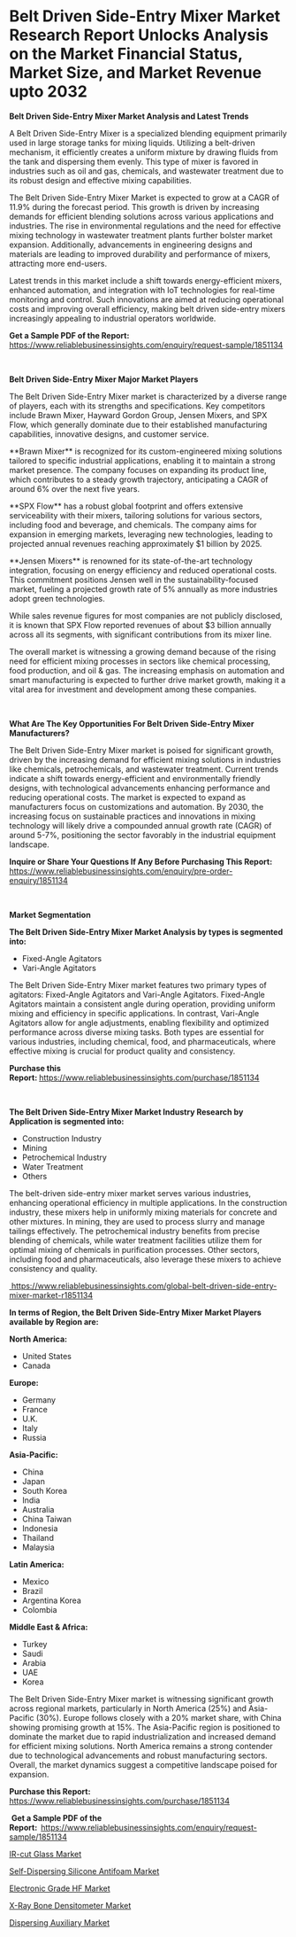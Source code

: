 <p><h1>Belt Driven Side-Entry Mixer Market Research Report Unlocks Analysis on the Market Financial Status, Market Size, and Market Revenue upto 2032</h1></p><p><strong>Belt Driven Side-Entry Mixer Market Analysis and Latest Trends</strong></p>
<p><p>A Belt Driven Side-Entry Mixer is a specialized blending equipment primarily used in large storage tanks for mixing liquids. Utilizing a belt-driven mechanism, it efficiently creates a uniform mixture by drawing fluids from the tank and dispersing them evenly. This type of mixer is favored in industries such as oil and gas, chemicals, and wastewater treatment due to its robust design and effective mixing capabilities.</p><p>The Belt Driven Side-Entry Mixer Market is expected to grow at a CAGR of 11.9% during the forecast period. This growth is driven by increasing demands for efficient blending solutions across various applications and industries. The rise in environmental regulations and the need for effective mixing technology in wastewater treatment plants further bolster market expansion. Additionally, advancements in engineering designs and materials are leading to improved durability and performance of mixers, attracting more end-users.</p><p>Latest trends in this market include a shift towards energy-efficient mixers, enhanced automation, and integration with IoT technologies for real-time monitoring and control. Such innovations are aimed at reducing operational costs and improving overall efficiency, making belt driven side-entry mixers increasingly appealing to industrial operators worldwide.</p></p>
<p><strong>Get a Sample PDF of the Report:&nbsp;</strong> <a href="https://www.reliablebusinessinsights.com/enquiry/request-sample/1851134?utm_campaign=1873&utm_medium=2&utm_source=Github&utm_content=ia&utm_term=07012025&utm_id=belt-driven-side-entry-mixer">https://www.reliablebusinessinsights.com/enquiry/request-sample/1851134</a></p>
<p>&nbsp;</p>
<p><strong>Belt Driven Side-Entry Mixer Major Market Players</strong></p>
<p><p>The Belt Driven Side-Entry Mixer market is characterized by a diverse range of players, each with its strengths and specifications. Key competitors include Brawn Mixer, Hayward Gordon Group, Jensen Mixers, and SPX Flow, which generally dominate due to their established manufacturing capabilities, innovative designs, and customer service.</p><p>**Brawn Mixer** is recognized for its custom-engineered mixing solutions tailored to specific industrial applications, enabling it to maintain a strong market presence. The company focuses on expanding its product line, which contributes to a steady growth trajectory, anticipating a CAGR of around 6% over the next five years.</p><p>**SPX Flow** has a robust global footprint and offers extensive serviceability with their mixers, tailoring solutions for various sectors, including food and beverage, and chemicals. The company aims for expansion in emerging markets, leveraging new technologies, leading to projected annual revenues reaching approximately $1 billion by 2025.</p><p>**Jensen Mixers** is renowned for its state-of-the-art technology integration, focusing on energy efficiency and reduced operational costs. This commitment positions Jensen well in the sustainability-focused market, fueling a projected growth rate of 5% annually as more industries adopt green technologies.</p><p>While sales revenue figures for most companies are not publicly disclosed, it is known that SPX Flow reported revenues of about $3 billion annually across all its segments, with significant contributions from its mixer line. </p><p>The overall market is witnessing a growing demand because of the rising need for efficient mixing processes in sectors like chemical processing, food production, and oil & gas. The increasing emphasis on automation and smart manufacturing is expected to further drive market growth, making it a vital area for investment and development among these companies.</p></p>
<p>&nbsp;</p>
<p><strong>What Are The Key Opportunities For Belt Driven Side-Entry Mixer Manufacturers?</strong></p>
<p><p>The Belt Driven Side-Entry Mixer market is poised for significant growth, driven by the increasing demand for efficient mixing solutions in industries like chemicals, petrochemicals, and wastewater treatment. Current trends indicate a shift towards energy-efficient and environmentally friendly designs, with technological advancements enhancing performance and reducing operational costs. The market is expected to expand as manufacturers focus on customizations and automation. By 2030, the increasing focus on sustainable practices and innovations in mixing technology will likely drive a compounded annual growth rate (CAGR) of around 5-7%, positioning the sector favorably in the industrial equipment landscape.</p></p>
<p><strong>Inquire or Share Your Questions If Any Before Purchasing This Report:</strong> <a href="https://www.reliablebusinessinsights.com/enquiry/pre-order-enquiry/1851134?utm_campaign=1873&utm_medium=2&utm_source=Github&utm_content=ia&utm_term=07012025&utm_id=belt-driven-side-entry-mixer">https://www.reliablebusinessinsights.com/enquiry/pre-order-enquiry/1851134</a></p>
<p>&nbsp;</p>
<p><strong>Market Segmentation</strong></p>
<p><strong>The Belt Driven Side-Entry Mixer Market Analysis by types is segmented into:</strong></p>
<p><ul><li>Fixed-Angle Agitators</li><li>Vari-Angle Agitators</li></ul></p>
<p><p>The Belt Driven Side-Entry Mixer market features two primary types of agitators: Fixed-Angle Agitators and Vari-Angle Agitators. Fixed-Angle Agitators maintain a consistent angle during operation, providing uniform mixing and efficiency in specific applications. In contrast, Vari-Angle Agitators allow for angle adjustments, enabling flexibility and optimized performance across diverse mixing tasks. Both types are essential for various industries, including chemical, food, and pharmaceuticals, where effective mixing is crucial for product quality and consistency.</p></p>
<p><strong>Purchase this Report:&nbsp;</strong><a href="https://www.reliablebusinessinsights.com/purchase/1851134?utm_campaign=1873&utm_medium=2&utm_source=Github&utm_content=ia&utm_term=07012025&utm_id=belt-driven-side-entry-mixer">https://www.reliablebusinessinsights.com/purchase/1851134</a></p>
<p>&nbsp;</p>
<p><strong>The Belt Driven Side-Entry Mixer Market Industry Research by Application is segmented into:</strong></p>
<p><ul><li>Construction Industry</li><li>Mining</li><li>Petrochemical Industry</li><li>Water Treatment</li><li>Others</li></ul></p>
<p><p>The belt-driven side-entry mixer market serves various industries, enhancing operational efficiency in multiple applications. In the construction industry, these mixers help in uniformly mixing materials for concrete and other mixtures. In mining, they are used to process slurry and manage tailings effectively. The petrochemical industry benefits from precise blending of chemicals, while water treatment facilities utilize them for optimal mixing of chemicals in purification processes. Other sectors, including food and pharmaceuticals, also leverage these mixers to achieve consistency and quality.</p></p>
<p><a href="https://www.reliablebusinessinsights.com/global-belt-driven-side-entry-mixer-market-r1851134?utm_campaign=1873&utm_medium=2&utm_source=Github&utm_content=ia&utm_term=07012025&utm_id=belt-driven-side-entry-mixer">&nbsp;https://www.reliablebusinessinsights.com/global-belt-driven-side-entry-mixer-market-r1851134</a></p>
<p><strong>In terms of Region, the Belt Driven Side-Entry Mixer Market Players available by Region are:</strong></p>
<p>
    <p> <strong> North America: </strong>
        <ul>
            <li>United States</li>
            <li>Canada</li>
        </ul>
        </p> 
    <p> <strong> Europe: </strong>
        <ul>
            <li>Germany</li>
            <li>France</li>
            <li>U.K.</li>
            <li>Italy</li>
            <li>Russia</li>
        </ul>
        </p> 
    <p> <strong> Asia-Pacific: </strong>
        <ul>
            <li>China</li>
            <li>Japan</li>
            <li>South Korea</li>
            <li>India</li>
            <li>Australia</li>
            <li>China Taiwan</li>
            <li>Indonesia</li>
            <li>Thailand</li>
            <li>Malaysia</li>
        </ul>
        </p> 
    <p> <strong> Latin America: </strong>
        <ul>
            <li>Mexico</li>
            <li>Brazil</li>
            <li>Argentina Korea</li>
            <li>Colombia</li>
        </ul>
        </p> 
    <p> <strong> Middle East & Africa: </strong>
        <ul>
            <li>Turkey</li>
            <li>Saudi</li>
            <li>Arabia</li>
            <li>UAE</li>
            <li>Korea</li>
        </ul>
    </p>
    </p>
<p><p>The Belt Driven Side-Entry Mixer market is witnessing significant growth across regional markets, particularly in North America (25%) and Asia-Pacific (30%). Europe follows closely with a 20% market share, with China showing promising growth at 15%. The Asia-Pacific region is positioned to dominate the market due to rapid industrialization and increased demand for efficient mixing solutions. North America remains a strong contender due to technological advancements and robust manufacturing sectors. Overall, the market dynamics suggest a competitive landscape poised for expansion.</p></p>
<p><strong>Purchase this Report: </strong><a href="https://www.reliablebusinessinsights.com/purchase/1851134?utm_campaign=1873&utm_medium=2&utm_source=Github&utm_content=ia&utm_term=07012025&utm_id=belt-driven-side-entry-mixer">https://www.reliablebusinessinsights.com/purchase/1851134</a></p>
<p>&nbsp;<strong>Get a Sample PDF of the Report:&nbsp;&nbsp;</strong><a href="https://www.reliablebusinessinsights.com/enquiry/request-sample/1851134?utm_campaign=1873&utm_medium=2&utm_source=Github&utm_content=ia&utm_term=07012025&utm_id=belt-driven-side-entry-mixer">https://www.reliablebusinessinsights.com/enquiry/request-sample/1851134</a></p>
<p><strong></strong></p>
<p><p><a href="https://www.linkedin.com/pulse/navigating-ir-cut-glass-market-size-trends-revenue-growth-dfqjf?utm_campaign=1873&utm_medium=2&utm_source=Github&utm_content=ia&utm_term=07012025&utm_id=belt-driven-side-entry-mixer">IR-cut Glass Market</a></p><p><a href="https://github.com/leopardmicheal7019/Market-Research-Report-List-1/blob/main/self-dispersing-silicone-antifoam-market.md?utm_campaign=1873&utm_medium=2&utm_source=Github&utm_content=ia&utm_term=07012025&utm_id=belt-driven-side-entry-mixer">Self-Dispersing Silicone Antifoam Market</a></p><p><a href="https://www.linkedin.com/pulse/detailed-market-study-global-electronic-grade-hf-industry-rt6sf?utm_campaign=1873&utm_medium=2&utm_source=Github&utm_content=ia&utm_term=07012025&utm_id=belt-driven-side-entry-mixer">Electronic Grade HF Market</a></p><p><a href="https://www.linkedin.com/pulse/understanding-x-ray-bone-densitometer-market-comprehensive-345uf?utm_campaign=1873&utm_medium=2&utm_source=Github&utm_content=ia&utm_term=07012025&utm_id=belt-driven-side-entry-mixer">X-Ray Bone Densitometer Market</a></p><p><a href="https://github.com/millionkaryn68/Market-Research-Report-List-1/blob/main/dispersing-auxiliary-market.md?utm_campaign=1873&utm_medium=2&utm_source=Github&utm_content=ia&utm_term=07012025&utm_id=belt-driven-side-entry-mixer">Dispersing Auxiliary Market</a></p></p>